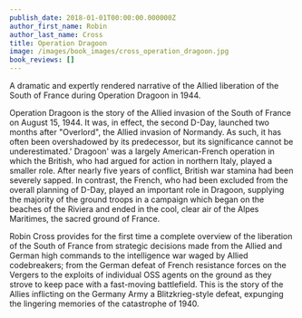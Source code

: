 ```yaml
---
publish_date: 2018-01-01T00:00:00.000000Z
author_first_name: Robin
author_last_name: Cross
title: Operation Dragoon
image: /images/book_images/cross_operation_dragoon.jpg
book_reviews: []
---
```

A dramatic and expertly rendered narrative of the Allied liberation of the South of France during Operation Dragoon in 1944. 

Operation Dragoon is the story of the Allied invasion of the South of France on August 15, 1944. It was, in effect, the second D-Day, launched two months after "Overlord", the Allied invasion of Normandy. As such, it has often been overshadowed by its predecessor, but its significance cannot be underestimated.' Dragoon' was a largely American-French operation in which the British, who had argued for action in northern Italy, played a smaller role. After nearly five years of conflict, British war stamina had been severely sapped. In contrast, the French, who had been excluded from the overall planning of D-Day, played an important role in Dragoon, supplying the majority of the ground troops in a campaign which began on the beaches of the Riviera and ended in the cool, clear air of the Alpes Maritimes, the sacred ground of France.

Robin Cross provides for the first time a complete overview of the liberation of the South of France from strategic decisions made from the Allied and German high commands to the intelligence war waged by Allied codebreakers; from the German defeat of French resistance forces on the Vergers to the exploits of individual OSS agents on the ground as they strove to keep pace with a fast-moving battlefield. This is the story of the Allies inflicting on the Germany Army a Blitzkrieg-style defeat, expunging the lingering memories of the catastrophe of 1940.